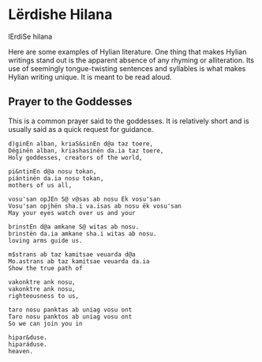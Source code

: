 # Lërdishe Hilana

lErdiSe hilana

Here are some examples of Hylian literature. One thing that makes Hylian writings stand out is the apparent absence of any rhyming or alliteration. Its use of seemingly tongue-twisting sentences and syllables is what makes Hylian writing unique. It is meant to be read aloud.

## Prayer to the Goddesses

This is a common prayer said to the goddesses. It is relatively short and is usually said as a quick request for guidance.

```
d)ginEn alban, kriaS&sinEn d@a taz toere,
Déginën alban, kriashasinën da.ia taz toere,
Holy goddesses, creators of the world,

pi&ntinEn d@a nosu tokan,
piántinën da.ia nosu tokan,
mothers of us all,

vosu'san opJEn S@ v@sas ab nosu Ek vosu'san
Vosu'san opjhën sha.i va.isas ab nosu ëk vosu'san
May your eyes watch over us and your

brinstEn d@a amkane S@ witas ab nosu.
brinstën da.ia amkane sha.i witas ab nosu.
loving arms guide us.

m$strans ab taz kamitsae veuarda d@a
Mo.astrans ab taz kamitsae veuarda da.ia
Show the true path of

vakonktre ank nosu,
vakonktre ank nosu,
righteousness to us,

taro nosu panktas ab uniag vosu ont
Taro nosu panktos ab uniag vosu ont
So we can join you in

hipar&duse.
hiparáduse.
heaven.
```
